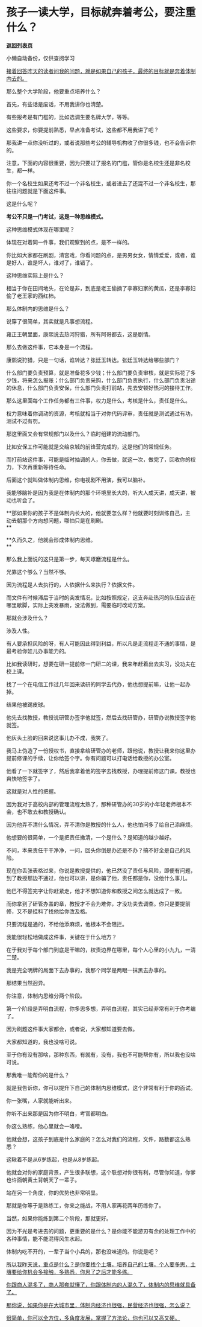 # 孩子一读大学，目标就奔着考公，要注重什么？

[**返回列表页**](/gzh/记忆承载3)

小懒自动备份，仅供查阅学习

[接着回答昨天的读者问我的问题，就是如果自己的孩子，最终的目标就是奔着体制内去的。](http://mp.weixin.qq.com/s?__biz=Mzg4MTg2MzU3Mg==&mid=2247484390&idx=1&sn=c70de5e7fdae87e4d502e10d4ea1f00e&chksm=cf5e3d1df829b40b1653ac928c436514c6aa75a6d4d3703007e917f734e068059328e6476e8f&scene=21#wechat_redirect)

那么整个大学阶段，他要重点培养什么？

首先，有些话是废话，不用我讲你也清楚。  

有些报考是有门槛的，比如选调生要名牌大学，等等。

这些要求，你要提前熟悉，早点准备考试，这些都不用我讲了吧？

那我讲一点你没听过的，或者说那些考公的辅导机构收了你很多钱，也不会告诉你的。  

注意，下面的内容很重要，因为只要过了报名的门槛，管你是名校生还是非名校生，都一样。

你一个名校生如果还考不过一个非名校生，或者进去了还混不过一个非名校生，那往往问题就是下面这件事。  

这是什么呢？  

 **考公不只是一门考试，这是一种思维模式。**

这种思维模式体现在哪里呢？  

体现在对着同一件事，我们观察到的点，是不一样的。

你比如大家都在刷剧，清宫戏，你看问题的点，是男男女女，情情爱爱，或者，谁是好人，谁是坏人，谁对了，谁错了。  

这种思维实际上是什么？  

相当于你在田间地头，在论是非，到底是老王偷摘了李寡妇家的黄瓜，还是李寡妇偷了老王家的西红柿。

那么体制内的思维是什么？

说穿了很简单，其实就是凡事想流程。

雍正王朝里面，康熙说去热河狩猎，所有阿哥都去，这是剧情。

那么去做这件事，它本身是一个流程。

康熙说狩猎，只是一句话，谁转达？张廷玉转达。张廷玉转达给哪些部门？

什么部门要负责预算，就是准备花多少钱；什么部门要负责审核，就是实际花了多少钱，将来怎么报账；什么部门负责采购，什么部门负责执行，什么部门负责沿途的休息，什么部门负责安保，什么部门负责打前站，先去安顿好热河的接待工作。  

那么这里面每个工作任务都有三件事，权力是什么，考核是什么，责任是什么。  

权力意味着你调动的资源，考核就相当于对你代码评审，责任就是测试通过有功，测试不过有罚。  

那这里面又会有常规部门以及什么？临时组建的流动部门。  

比如安保工作可能就是交给京城的前锋营完成的，这是他们的常规任务。  

而打前站这件事，可能是临时抽调的人，你去做，就这一次，做完了，回收你的权力，下次再重新等待任命。  

后面这个就叫做体制内思维，你电视剧不用演，我可以脑补。

我能够脑补是因为我是在体制内的那个环境里长大的，听大人成天讲，成天讲，被动也听会了。  

 **那如果你的孩子不是体制内长大的，他就要怎么样？他就要时刻训练自己，主动去朝那个方向想问题，哪怕只是在刷剧。  
**

 **久而久之，他就会形成体制内思维。  
**

那么我上面说的这只是第一步，每天琢磨流程是什么。  

光靠这个够么？当然不够。  

因为流程是人去执行的，人依据什么来执行？依据文件。  

而文件有时候滞后于当时的突发情况，比如按照规定，这支奔赴热河的队伍应该在哪里歇脚，实际上突发暴雨，没法做到，需要临时改动方案。

那就会涉及什么？

涉及人性。  

有人要承担风险的呀，有人可能因此得到利益，所以凡是走流程走不通的事情，是最考验你娃儿办事能力的。  

比如我读研时，想要在研一提前修一门研二的课，我来年赶着出去实习，没功夫在校上课。  

找了一个在电信工作过几年回来读研的同学去代办，他也想提前嘛，让他一起办掉。

结果他被踢皮球。  

他先去找教授，教授说研管办签字他就签，然后去找研管办，研管办说教授签字他就签。

他灰头土脸的回来说这事儿办不成，我笑了。

我马上伪造了一份授权书，直接拿给研管办的老师，跟他说，教授让我来你这里办提前修课的手续，让你给签个字。你有问题可以打电话给教授的办公室。

他看了一下就签字了，然后我拿着他的签字去找教授，办理提前修这门课。教授也爽快地签字了。

这就是对人性的把握。  

因为我对于高校内部的管理流程太熟了，那种研管办的30岁的小年轻老师根本不会，也不敢去和教授确认。

因为他弄不清什么情况，弄不清你是教授的什么人，他也怕问多了给自己添麻烦。  

他想要的很简单，一个是把责任撇清，一个是什么？是知道的越少越好。  

不问，本来责任干干净净，一问，回头你倒是办还是不办？搞不好全是自己的风险。

现在你丢张表格过来，你说是教授提供的，他已然没了责任与风险，即便有问题，到了教授那边不通过，他也可以讲，是你骗了他，责任都是你，没他什么事儿。

他巴不得签完字让你赶紧走，他才不想知道你和教授之间怎么就达成了一致。  

而你拿到了研管办盖的章，教授才不会为难你，才没功夫去调查。你只是要提前修，又不是挂科了找他给你改及格。  

只要流程是通的，不给他添麻烦，他根本不会阻拦。  

我能很轻松地做成这件事，关键在于什么地方？  

在于我对于每个部门到底是干嘛的，权责边界在哪里，每个人心里的小九九，一清二楚。

我是完全明牌的局面下去办事的，我那个同学是两眼一抹黑去办事的。

那结果当然迥异。

你注意，体制内思维分两个阶段。  

第一个阶段是弄明白流程，你多思多想，弄明白流程，其实已经非常有利于你考编了。  

因为刷题这件事大家都会，或者说，大家都知道要去做。  

大家都知道的，我也没啥可说。

至于你有没有那啥，那种东西，有就有，没有，我也不可能帮你有，所以我也没啥可说。  

那我唯一能帮你的是什么？  

就是我告诉你，你可以提升下自己的体制内思维模式，这个非常有利于你的面试。

你一张嘴，人家就能听出来。  

你听不出来那是因为你不明白，考官都明白。

你这么熟练，他心里就会一咯噔。

他就会想，这孩子到底是什么家庭的？怎么对我们的流程，文件，路数都这么熟悉？  

这瞅着不是从6岁练起，也是从8岁练起。  

他就会对你的家庭背景，产生很多联想，这个联想对你很有利，尽管你知道，你爹也许面朝黄土背朝天了一辈子。  

站在另一个角度，你的优势也非常明显。  

那就是你等于是熟练工，你来之能战，不用人家再花两年历练你了。

当然，如果你能练到第二个阶段，那就更好。  

因为不光是考进去的问题，更重要的是什么？是你能不能游刃有余的处理工作中的各种事情，能不能混得风生水起。  

体制内吃不开的，一辈子当个小兵的，那也没味道的。你说是吧？

[所以我昨天说，重点是什么？是你要找个土壤，培养自己的土壤，个人要多思，土壤要给你机会多接触，多熟悉，你思了之后才能多练。  
](http://mp.weixin.qq.com/s?__biz=Mzg4MTg2MzU3Mg==&mid=2247484390&idx=1&sn=c70de5e7fdae87e4d502e10d4ea1f00e&chksm=cf5e3d1df829b40b1653ac928c436514c6aa75a6d4d3703007e917f734e068059328e6476e8f&scene=21#wechat_redirect)

[你跟商人混多了，商人那套就懂了，你跟体制内的人混久了，体制内的思维就具备了。  
](http://mp.weixin.qq.com/s?__biz=Mzg4MTg2MzU3Mg==&mid=2247484390&idx=1&sn=c70de5e7fdae87e4d502e10d4ea1f00e&chksm=cf5e3d1df829b40b1653ac928c436514c6aa75a6d4d3703007e917f734e068059328e6476e8f&scene=21#wechat_redirect)

[那你说，如果你是在大城市里，体制内经济也很强，民营经济也很强，怎么说？  
](http://mp.weixin.qq.com/s?__biz=Mzg4MTg2MzU3Mg==&mid=2247484390&idx=1&sn=c70de5e7fdae87e4d502e10d4ea1f00e&chksm=cf5e3d1df829b40b1653ac928c436514c6aa75a6d4d3703007e917f734e068059328e6476e8f&scene=21#wechat_redirect)

[很简单，你可以全方位，多角度发展，掌握了方法论，你也可以又高又硬。](http://mp.weixin.qq.com/s?__biz=Mzg4MTg2MzU3Mg==&mid=2247484390&idx=1&sn=c70de5e7fdae87e4d502e10d4ea1f00e&chksm=cf5e3d1df829b40b1653ac928c436514c6aa75a6d4d3703007e917f734e068059328e6476e8f&scene=21#wechat_redirect)

